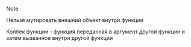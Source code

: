 
> [!NOTE]
> Нельзя мутировать внешний объект внутри функции

Колбек функции - функция переданная в аргумент другой функции и затем вызванное внутри другой функции